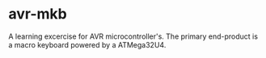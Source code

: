 # avr-mkb
A learning excercise for AVR microcontroller's. The primary end-product is a macro keyboard powered by a ATMega32U4.
